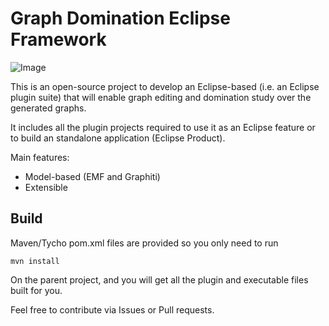 # Graph Domination Eclipse Framework

![Image](https://i.imgur.com/pCQxrT2.png)

This is an open-source project to develop an Eclipse-based (i.e. an Eclipse plugin suite) that will enable graph editing and domination study over the generated graphs.

It includes all the plugin projects required to use it as an Eclipse feature or to build an standalone application (Eclipse Product).

Main features:
- Model-based (EMF and Graphiti)
- Extensible

## Build

Maven/Tycho pom.xml files are provided so you only need to run

```
mvn install
```

On the parent project, and you will get all the plugin and executable files built for you.

Feel free to contribute via Issues or Pull requests.
